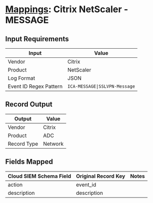 # [Mappings](README.md): Citrix NetScaler - MESSAGE

## Input Requirements

|Input|Value|
|-----|-----|
|Vendor|Citrix|
|Product|NetScaler|
|Log Format|JSON|
|Event ID Regex Pattern|`ICA-MESSAGE\|SSLVPN-Message`|

## Record Output

|Output|Value|
|------|-----|
|Vendor|Citrix|
|Product|ADC|
|Record Type|Network|

## Fields Mapped

|Cloud SIEM Schema Field|Original Record Key|Notes|
|-----------------------|-------------------|-----|
|action|event_id||
|description|description||

